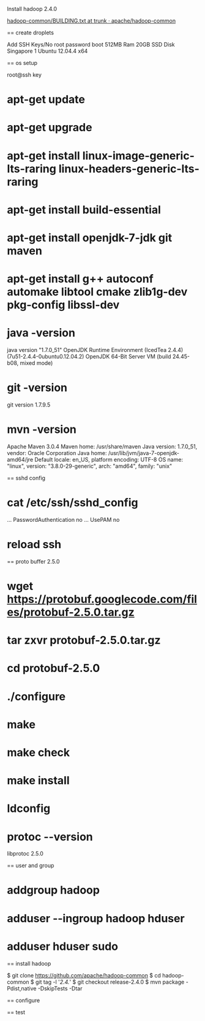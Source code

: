 Install hadoop 2.4.0 

[hadoop-common/BUILDING.txt at trunk · apache/hadoop-common](https://github.com/apache/hadoop-common/blob/trunk/BUILDING.txt)

== create droplets

Add SSH Keys/No root password 
boot 512MB Ram 20GB SSD Disk Singapore 1 Ubuntu 12.04.4 x64

== os setup

root@ssh key 
# apt-get update
# apt-get upgrade
# apt-get install linux-image-generic-lts-raring linux-headers-generic-lts-raring
# apt-get install build-essential
# apt-get install openjdk-7-jdk git maven
# apt-get install g++ autoconf automake libtool cmake zlib1g-dev pkg-config libssl-dev
# java -version
java version "1.7.0_51"
OpenJDK Runtime Environment (IcedTea 2.4.4) (7u51-2.4.4-0ubuntu0.12.04.2)
OpenJDK 64-Bit Server VM (build 24.45-b08, mixed mode)
# git -version
git version 1.7.9.5
# mvn -version
Apache Maven 3.0.4
Maven home: /usr/share/maven
Java version: 1.7.0_51, vendor: Oracle Corporation
Java home: /usr/lib/jvm/java-7-openjdk-amd64/jre
Default locale: en_US, platform encoding: UTF-8
OS name: "linux", version: "3.8.0-29-generic", arch: "amd64", family: "unix"

== sshd config

# cat /etc/ssh/sshd_config
...
PasswordAuthentication no
...
UsePAM no
# reload ssh

== proto buffer 2.5.0

# wget https://protobuf.googlecode.com/files/protobuf-2.5.0.tar.gz
# tar zxvr protobuf-2.5.0.tar.gz
# cd protobuf-2.5.0
# ./configure
# make
# make check
# make install
# ldconfig
# protoc --version
libprotoc 2.5.0

== user and group

# addgroup hadoop
# adduser --ingroup hadoop hduser
# adduser hduser sudo


== install hadoop

$ git clone https://github.com/apache/hadoop-common
$ cd hadoop-common
$ git tag -l '*2.4.*'
$ git checkout release-2.4.0
$ mvn package -Pdist,native -DskipTests -Dtar

== configure 

== test
